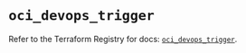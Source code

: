 # `oci_devops_trigger`

Refer to the Terraform Registry for docs: [`oci_devops_trigger`](https://registry.terraform.io/providers/oracle/oci/7.19.0/docs/resources/devops_trigger).
